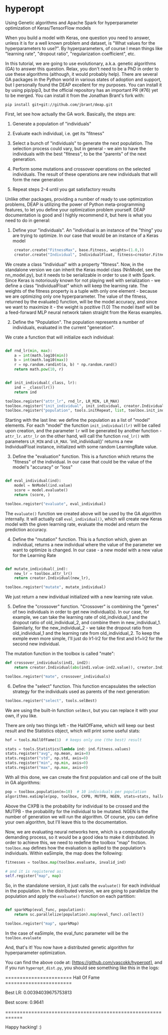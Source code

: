 # hyperopt
Using Genetic algorithms and Apache Spark for hyperparameter optimization of Keras/TensorFlow models


When you build a model with Keras, one question you need to answer, unless it is for a well known problem and dataset, is "What values for the hyperparameters to use?". By hyperparameters, of course I mean things like "learning rate", "dropout ratio", "regularization coefficient", etc.

In this tutorial, we are going to use evolutionary, a.k.a. genetic algorithms (GA) to answer this question. Relax, you don't need to be a PhD in order to use these algorithms (although, it would probably help).
There are several GA packages in the Python world in various states of adoption and support, but I personally found the DEAP excellent for my purposes.
You can install it by using pip/pip3, but the official repository has an important PR (#76) yet to be merged. You can install it from the Jonathan Brant's fork with:

```
pip install git+git://github.com/jbrant/deap.git
```

First, let see how actually the GA work. Basically, the steps are:

1. Generate a population of "individuals"

2. Evaluate each individual, i.e. get its "fitness"

3. Select a bunch of "individuals" to generate the next population. The selection process could vary, but in general - we aim to have the individuals with the best "fitness", to be the "parents" of the next generation.

4. Perform some mutations and crossover operations on the selected individuals. The result of these operations are new individuals that will form the new generation

5. Repeat steps 2-4 until you gat satisfactory results

Unlike other packages, providing a number of ready to use optimization problems, DEAP is utilizing the power of Python meta-programming features, to let you define your optimization problem yourself. DEAP documentation is good and I highly recommend it, but here is what you need to do in general:

1. Define your "individuals". An "individual is an instance of the "thing" you are trying to optimize. In our case that would be an instance of a Keras model

``` python
    creator.create("FitnessMax", base.Fitness, weights=(1.0,))
    creator.create("Individual", IndividualFloat, fitness=creator.FitnessMax)
```

We create a class "Individual" with a property "fitness". Now, in the standalone version we can inherit the Keras model class (NnModel, see the nn_model.py), but it needs to be serializable in order to use it with Spark.
Since Keras is notoriously known for not playing well with serialization - we define a class "IndividualFloat" which will keep the learning rate.
The weights of the fitness property is a tuple with only one element - because we are optimizing only one hyperparameter. The value of the fitness, returned by the evaluate() function, will be the model accuracy, and since we want to maximize it - the weight is pozitive (1.0)
The model itself will be a feed-forward MLP neural network taken straight from the Keras examples.

2. Define the "Population". The population represents a number of individuals, evaluated in the current "generation".

We crate a function that will initialize each individual:

```python

def rnd_lr(min, max):
    a = int(math.log10(min))
    b = int(math.log10(max))
    r = np.random.randint(a, b) * np.random.rand()
    return math.pow(10, r)


def init_individual(_class, lr):
    ind = _class(lr())
    return ind

toolbox.register("attr_lr", rnd_lr, LR_MIN, LR_MAX)
toolbox.register("init_individual", init_individual, creator.Individual, lr=toolbox.attr_lr)
toolbox.register("population", tools.initRepeat, list, toolbox.init_individual)
```

Starting with the last line: we define the population as a list of "model" elements. For each "model" the function `init_individual(lr)` will be called upon creation, and the parameter  `lr` will be generated by another function - `attr_lr`.
`attr_lr` on the other hand, will call the function `rnd_lr()` with parameters `LR_MIN` and `LR_MAX`.
'init_individual()' returns a new IndividualFloat instance, initialized with some random LearningRate value.

3. Define the "evaluation" function. This is a function which returns the "fitness" of the individual. In our case that could be the value of the model's "accuracy" or "loss"

```python

def eval_individual(ind):
    model = NnModel(ind.value)
    score = model.evaluate()
    return (score, )

toolbox.register("evaluate", eval_individual)
```

The `evaluate()` function we created above will be used by the GA algorithm internally. It will actually call `eval_individual()`, which will create  new Keras model with the given learning rate, evaluate the model and return the prediction accuracy.

4. Define the "mutation" function. This is a function which, given an individual, returns a new individual where the value of the parameter we want to optimize is changed. In our case - a new model with a new value for the Learning Rate

```python

def mutate_individual(_ind):
    new_lr = toolbox.attr_lr()
    return creator.Individual(new_lr),

toolbox.register("mutate", mutate_individual)
```

We just return a new individual initialized with a new learning rate value.

5. Define the "crossover" function. "Crossover" is combining the "genes" of two individuals in order to get new individual(s). In our case, for example, we can take the learning rate of old_individual_1 and the dropout ratio of old_individual_2, and combine them in new_individual_1. Saimilarly, for the new_individual_2 - we take the dropout ratio from old_individual_1 and the learning rate from old_individual_2.
To keep the exmple even more simple, I'll just do lr1-lr2 for the first and lr1+lr2 for the second new individual.

The mutation function in the toolbox is called "mate":

```python
def crossover_individuals(ind1, ind2):
    return creator.Individual(abs(ind1.value-ind2.value)), creator.Individual(ind1.value+ind2.value)

toolbox.register("mate", crossover_individuals)
```

6. Define the "select" function. This function encapsulates the selection strategy for the individuals used as parents of the next generation:

```python
toolbox.register("select", tools.selBest)
```

We are using the built-in function `selBest`, but you can replace it with your own, if you like.

There are only two things left - the HallOfFame, which will keep our best result and the Statistics object, which will print some useful stats:

```python
hof = tools.HallOfFame(1)  # keeps only one (the best) result

stats = tools.Statistics(lambda ind: ind.fitness.values)
stats.register("avg", np.mean, axis=0)
stats.register("std", np.std, axis=0)
stats.register("min", np.min, axis=0)
stats.register("max", np.max, axis=0)

```


Wth all this done, we can create the first population and call one of the built in GA algorithms:

```python
pop = toolbox.population(n=10)  # 10 individuals per population
algorithms.eaSimple(pop, toolbox, CXPB, MUTPB, NGEN, stats=stats, halloffame=hof, verbose=__debug__)

```

Above the CXPB is the probability for individual to be crossed and the MUTPB - the probability for the individual to be mutated. NGEN is the number of generation we will run the algorithm.
Of course, you can define your own algorithm, but I'll leave this to the documentation.

Now, we are evaluating neural networks here, which is a computationally demanding process, so it would be a good idea to make it distributed. In order to achieve this, we need to redefine the toolbox "map" fnction.
`toolbox.map` defines how the evaluation is apllied to the population's individuals.
Within eaSimple, the map does the following:

```python
fitnesses = toolbox.map(toolbox.evaluate, invalid_ind)

# and it is registered as:
self.register("map", map)

```

So, in the standalone version, it just calls the `evaluate()` for each individual in the population.
In the distributed version, we are going to parallelize the population and apply the `evaluate()` function on each partition:

```python

def sparkMap(eval_func, population):
    return sc.parallelize(population).map(eval_func).collect()

toolbox.register("map", sparkMap)
```

In the case of eaSimple, the eval_func parameter will be the `toolbox.evaluate`

And, that's it! You now have a distributed genetic algorithm for hyperparameter optimization.

You can find the above code at: [https://github.com/vascokk/hyperopt], and if you run `hyperopt_dist.py`, you should see something like this in the logs:

\======================= Hall Of Fame =======================

Best LR: 0.00394039675753813

Best score: 0.9641

\============================================================


Happy hacking! :)
